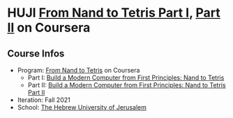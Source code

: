 # HUJI [From Nand to Tetris Part I](https://www.coursera.org/learn/build-a-computer), [Part II](https://www.coursera.org/learn/nand2tetris2) on Coursera

## Course Infos
* Program: [From Nand to Tetris](https://www.nand2tetris.org/) on Coursera
  * Part I: [Build a Modern Computer from First Principles: Nand to Tetris](https://www.coursera.org/learn/build-a-computer)
  * Part II: [Build a Modern Computer from First Principles: Nand to Tetris Part II](https://www.coursera.org/learn/nand2tetris2)
* Iteration: Fall 2021
* School: [The Hebrew University of Jerusalem](https://www.coursera.org/huji)
